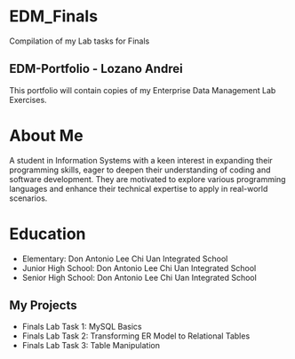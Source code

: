 # EDM_Finals
Compilation of my Lab tasks for Finals

## EDM-Portfolio - Lozano Andrei
This portfolio will contain copies of my Enterprise Data Management Lab Exercises. 
# About Me
A student in Information Systems with a keen interest in expanding their programming skills, eager to deepen their understanding of coding and software development. They are motivated to explore various programming languages and enhance their technical expertise to apply in real-world scenarios.
# Education
- Elementary: Don Antonio Lee Chi Uan Integrated School 
- Junior High School: Don Antonio Lee Chi Uan Integrated School
- Senior High School: Don Antonio Lee Chi Uan Integrated School
## My Projects
- Finals Lab Task 1: MySQL Basics
- Finals Lab Task 2: Transforming ER Model to Relational Tables
- Finals Lab Task 3: Table Manipulation

